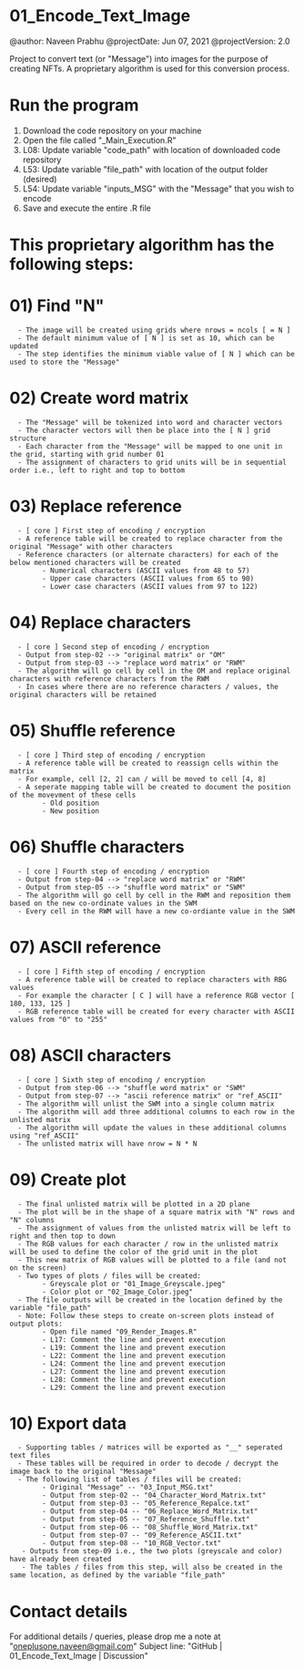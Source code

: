 # 01_Encode_Text_Image
@author: Naveen Prabhu
@projectDate: Jun 07, 2021
@projectVersion: 2.0

Project to convert text (or "Message") into images for the purpose of creating NFTs. 
A proprietary algorithm is used for this conversion process. 

# Run the program 
  01) Download the code repository on your machine
  02) Open the file called "_Main_Execution.R"
  03) L08: Update variable "code_path" with location of downloaded code repository
  04) L53: Update variable "file_path" with location of the output folder (desired)
  05) L54: Update variable "inputs_MSG" with the "Message" that you wish to encode
  06) Save and execute the entire .R file



# This proprietary algorithm has the following steps:
# 01) Find "N"
      - The image will be created using grids where nrows = ncols [ = N ]
      - The default minimum value of [ N ] is set as 10, which can be updated
      - The step identifies the minimum viable value of [ N ] which can be used to store the "Message"
 
# 02) Create word matrix
      - The "Message" will be tokenized into word and character vectors
      - The character vectors will then be place into the [ N ] grid structure
      - Each character from the "Message" will be mapped to one unit in the grid, starting with grid number 01
      - The assignment of characters to grid units will be in sequential order i.e., left to right and top to bottom
  
# 03) Replace reference
      - [ core ] First step of encoding / encryption
      - A reference table will be created to replace character from the original "Message" with other characters
      - Reference characters (or alternate characters) for each of the below mentioned characters will be created
            - Numerical characters (ASCII values from 48 to 57)
            - Upper case characters (ASCII values from 65 to 90)
            - Lower case characters (ASCII values from 97 to 122)
      
# 04) Replace characters
      - [ core ] Second step of encoding / encryption 
      - Output from step-02 --> "original matrix" or "OM"
      - Output from step-03 --> "replace word matrix" or "RWM"
      - The algorithm will go cell by cell in the OM and replace original characters with reference characters from the RWM
      - In cases where there are no reference characters / values, the original characters will be retained

# 05) Shuffle reference
      - [ core ] Third step of encoding / encryption
      - A reference table will be created to reassign cells within the matrix
      - For example, cell [2, 2] can / will be moved to cell [4, 8]
      - A seperate mapping table will be created to document the position of the movevment of these cells
            - Old position 
            - New position

# 06) Shuffle characters
      - [ core ] Fourth step of encoding / encryption
      - Output from step-04 --> "replace word matrix" or "RWM"
      - Output from step-05 --> "shuffle word matrix" or "SWM"
      - The algorithm will go cell by cell in the RWM and reposition them based on the new co-ordinate values in the SWM
      - Every cell in the RWM will have a new co-ordiante value in the SWM

# 07) ASCII reference
      - [ core ] Fifth step of encoding / encryption
      - A reference table will be created to replace characters with RBG values 
      - For example the character [ C ] will have a reference RGB vector [ 180, 133, 125 ]
      - RGB reference table will be created for every character with ASCII values from "0" to "255"
      
# 08) ASCII characters
      - [ core ] Sixth step of encoding / encryption
      - Output from step-06 --> "shuffle word matrix" or "SWM"
      - Output from step-07 --> "ascii reference matrix" or "ref_ASCII"
      - The algorithm will unlist the SWM into a single column matrix
      - The algorithm will add three additional columns to each row in the unlisted matrix 
      - The algorithm will update the values in these additional columns using "ref_ASCII"
      - The unlisted matrix will have nrow = N * N
      
# 09) Create plot
      - The final unlisted matrix will be plotted in a 2D plane
      - The plot will be in the shape of a square matrix with "N" rows and "N" columns
      - The assignment of values from the unlisted matrix will be left to right and then top to down 
      - The RGB values for each character / row in the unlisted matrix will be used to define the color of the grid unit in the plot
      - This new matrix of RGB values will be plotted to a file (and not on the screen)
      - Two types of plots / files will be created:
            - Greyscale plot or "01_Image_Greyscale.jpeg"
            - Color plot or "02_Image_Color.jpeg"
      - The file outputs will be created in the location defined by the variable "file_path"
      - Note: Follow these steps to create on-screen plots instead of output plots:
            - Open file named "09_Render_Images.R"
            - L17: Comment the line and prevent execution
            - L19: Comment the line and prevent execution
            - L22: Comment the line and prevent execution
            - L24: Comment the line and prevent execution
            - L27: Comment the line and prevent execution
            - L28: Comment the line and prevent execution
            - L29: Comment the line and prevent execution

# 10) Export data
      - Supporting tables / matrices will be exported as "__" seperated text files
      - These tables will be required in order to decode / decrypt the image back to the original "Message"
      - The following list of tables / files will be created:
            - Original "Message" -- "03_Input_MSG.txt"
            - Output from step-02 -- "04_Character_Word_Matrix.txt"
            - Output from step-03 -- "05_Reference_Repalce.txt"
            - Output from step-04 -- "06_Replace_Word_Matrix.txt"
            - Output from step-05 -- "07_Reference_Shuffle.txt"
            - Output from step-06 -- "08_Shuffle_Word_Matrix.txt"
            - Output from step-07 -- "09_Reference_ASCII.txt"
            - Output from step-08 -- "10_RGB_Vector.txt"
       - Outputs from step-09 i.e., the two plots (greyscale and color) have already been created 
       - The tables / files from this step, will also be created in the same location, as defined by the variable "file_path"


# Contact details
For additional details / queries, please drop me a note at "oneplusone.naveen@gmail.com"
Subject line: "GitHub | 01_Encode_Text_Image | Discussion"
